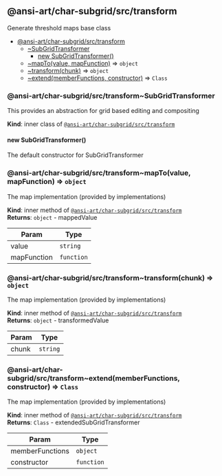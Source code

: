 <a name="module_@ansi-art/char-subgrid/src/transform"></a>

## @ansi-art/char-subgrid/src/transform
Generate threshold maps base class


* [@ansi-art/char-subgrid/src/transform](#module_@ansi-art/char-subgrid/src/transform)
    * [~SubGridTransformer](#module_@ansi-art/char-subgrid/src/transform..SubGridTransformer)
        * [new SubGridTransformer()](#new_module_@ansi-art/char-subgrid/src/transform..SubGridTransformer_new)
    * [~mapTo(value, mapFunction)](#module_@ansi-art/char-subgrid/src/transform..mapTo) ⇒ <code>object</code>
    * [~transform(chunk)](#module_@ansi-art/char-subgrid/src/transform..transform) ⇒ <code>object</code>
    * [~extend(memberFunctions, constructor)](#module_@ansi-art/char-subgrid/src/transform..extend) ⇒ <code>Class</code>

<a name="module_@ansi-art/char-subgrid/src/transform..SubGridTransformer"></a>

### @ansi-art/char-subgrid/src/transform~SubGridTransformer
This provides an abstraction for grid based editing and compositing

**Kind**: inner class of [<code>@ansi-art/char-subgrid/src/transform</code>](#module_@ansi-art/char-subgrid/src/transform)  
<a name="new_module_@ansi-art/char-subgrid/src/transform..SubGridTransformer_new"></a>

#### new SubGridTransformer()
The default constructor for SubGridTransformer

<a name="module_@ansi-art/char-subgrid/src/transform..mapTo"></a>

### @ansi-art/char-subgrid/src/transform~mapTo(value, mapFunction) ⇒ <code>object</code>
The map implementation (provided by implementations)

**Kind**: inner method of [<code>@ansi-art/char-subgrid/src/transform</code>](#module_@ansi-art/char-subgrid/src/transform)  
**Returns**: <code>object</code> - mappedValue  

| Param | Type |
| --- | --- |
| value | <code>string</code> | 
| mapFunction | <code>function</code> | 

<a name="module_@ansi-art/char-subgrid/src/transform..transform"></a>

### @ansi-art/char-subgrid/src/transform~transform(chunk) ⇒ <code>object</code>
The map implementation (provided by implementations)

**Kind**: inner method of [<code>@ansi-art/char-subgrid/src/transform</code>](#module_@ansi-art/char-subgrid/src/transform)  
**Returns**: <code>object</code> - transformedValue  

| Param | Type |
| --- | --- |
| chunk | <code>string</code> | 

<a name="module_@ansi-art/char-subgrid/src/transform..extend"></a>

### @ansi-art/char-subgrid/src/transform~extend(memberFunctions, constructor) ⇒ <code>Class</code>
The map implementation (provided by implementations)

**Kind**: inner method of [<code>@ansi-art/char-subgrid/src/transform</code>](#module_@ansi-art/char-subgrid/src/transform)  
**Returns**: <code>Class</code> - extendedSubGridTransformer  

| Param | Type |
| --- | --- |
| memberFunctions | <code>object</code> | 
| constructor | <code>function</code> | 

